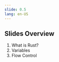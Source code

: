 ```yaml
---
slide: 0.5
lang: en-US
---
```


<section>

## Slides Overview

<ol>
<li class="fragment fade-in-then-semi-out">What is Rust?</li>
<li class="fragment fade-in-then-semi-out">Variables</li>
<li class="fragment fade-in-then-semi-out">Flow Control</li>
</ol>

</section>
